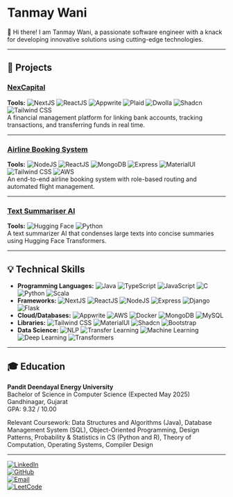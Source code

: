 # Tanmay Wani

👋 Hi there! I am Tanmay Wani, a passionate software engineer with a knack for developing innovative solutions using cutting-edge technologies.

---

## 🚀 Projects

### [NexCapital](https://nex-capital-tt6h.vercel.app)
**Tools:** ![NextJS](https://img.shields.io/badge/NextJS-NextJS-blue?logo=next.js&logoColor=white) ![ReactJS](https://img.shields.io/badge/ReactJS-React-blue?logo=react&logoColor=white) ![Appwrite](https://img.shields.io/badge/Appwrite-Appwrite-blue?logo=appwrite&logoColor=white) ![Plaid](https://img.shields.io/badge/Plaid-Plaid-blue?logo=plaid&logoColor=white) ![Dwolla](https://img.shields.io/badge/Dwolla-Dwolla-blue?logo=dwolla&logoColor=white) ![Shadcn](https://img.shields.io/badge/Shadcn-Shadcn-blue?logo=shadcn&logoColor=white) ![Tailwind CSS](https://img.shields.io/badge/Tailwind%20CSS-Tailwind%20CSS-blue?logo=tailwindcss&logoColor=white)  
A financial management platform for linking bank accounts, tracking transactions, and transferring funds in real time.

---

### [Airline Booking System](http://airline-booking-frontend.s3-website.ap-south-1.amazonaws.com)
**Tools:** ![NodeJS](https://img.shields.io/badge/NodeJS-NodeJS-green?logo=node.js&logoColor=white) ![ReactJS](https://img.shields.io/badge/ReactJS-React-blue?logo=react&logoColor=white) ![MongoDB](https://img.shields.io/badge/MongoDB-MongoDB-green?logo=mongodb&logoColor=white) ![Express](https://img.shields.io/badge/Express-Express-blue?logo=express&logoColor=white) ![MaterialUI](https://img.shields.io/badge/MaterialUI-MaterialUI-blue?logo=material-ui&logoColor=white) ![Tailwind CSS](https://img.shields.io/badge/Tailwind%20CSS-Tailwind%20CSS-blue?logo=tailwindcss&logoColor=white) ![AWS](https://img.shields.io/badge/AWS-AWS-orange?logo=amazonaws&logoColor=white)  
An end-to-end airline booking system with role-based routing and automated flight management.

---

### [Text Summariser AI](https://github.com/TANMAY-WANI/Text-summariser)
**Tools:** ![Hugging Face](https://img.shields.io/badge/Hugging%20Face-Hugging%20Face-blue?logo=huggingface&logoColor=white) ![Python](https://img.shields.io/badge/Python-Python-blue?logo=python&logoColor=white)  
A text summarizer AI that condenses large texts into concise summaries using Hugging Face Transformers.

---

## 💡 Technical Skills

- **Programming Languages:** ![Java](https://img.shields.io/badge/Java-Java-blue?logo=java&logoColor=white) ![TypeScript](https://img.shields.io/badge/TypeScript-TypeScript-blue?logo=typescript&logoColor=white) ![JavaScript](https://img.shields.io/badge/JavaScript-JavaScript-yellow?logo=javascript&logoColor=white) ![C](https://img.shields.io/badge/C-C-orange?logo=c&logoColor=white) ![Python](https://img.shields.io/badge/Python-Python-blue?logo=python&logoColor=white) ![Scala](https://img.shields.io/badge/Scala-Scala-blue?logo=scala&logoColor=white)  
- **Frameworks:** ![NextJS](https://img.shields.io/badge/NextJS-NextJS-blue?logo=next.js&logoColor=white) ![ReactJS](https://img.shields.io/badge/ReactJS-React-blue?logo=react&logoColor=white) ![NodeJS](https://img.shields.io/badge/NodeJS-NodeJS-green?logo=node.js&logoColor=white) ![Express](https://img.shields.io/badge/Express-Express-blue?logo=express&logoColor=white) ![Django](https://img.shields.io/badge/Django-Django-blue?logo=django&logoColor=white) ![Flask](https://img.shields.io/badge/Flask-Flask-blue?logo=flask&logoColor=white)  
- **Cloud/Databases:** ![Appwrite](https://img.shields.io/badge/Appwrite-Appwrite-blue?logo=appwrite&logoColor=white) ![AWS](https://img.shields.io/badge/AWS-AWS-orange?logo=amazonaws&logoColor=white) ![Docker](https://img.shields.io/badge/Docker-Docker-blue?logo=docker&logoColor=white) ![MongoDB](https://img.shields.io/badge/MongoDB-MongoDB-green?logo=mongodb&logoColor=white) ![MySQL](https://img.shields.io/badge/MySQL-MySQL-blue?logo=mysql&logoColor=white)  
- **Libraries:** ![Tailwind CSS](https://img.shields.io/badge/Tailwind%20CSS-Tailwind%20CSS-blue?logo=tailwindcss&logoColor=white) ![MaterialUI](https://img.shields.io/badge/MaterialUI-MaterialUI-blue?logo=material-ui&logoColor=white) ![Shadcn](https://img.shields.io/badge/Shadcn-Shadcn-blue?logo=shadcn&logoColor=white) ![Bootstrap](https://img.shields.io/badge/Bootstrap-Bootstrap-purple?logo=bootstrap&logoColor=white)  
- **Data Science:** ![NLP](https://img.shields.io/badge/NLP-NLP-blue?logo=nature&logoColor=white) ![Transfer Learning](https://img.shields.io/badge/Transfer%20Learning-Transfer%20Learning-blue?logo=learning&logoColor=white) ![Machine Learning](https://img.shields.io/badge/Machine%20Learning-Machine%20Learning-orange?logo=machine-learning&logoColor=white) ![Deep Learning](https://img.shields.io/badge/Deep%20Learning-Deep%20Learning-blue?logo=deep-learning&logoColor=white) ![Transformers](https://img.shields.io/badge/Transformers-Transformers-blue?logo=transformers&logoColor=white)  

---

## 🎓 Education

**Pandit Deendayal Energy University**  
Bachelor of Science in Computer Science (Expected May 2025)  
Gandhinagar, Gujarat  
GPA: 9.32 / 10.00  

Relevant Coursework: Data Structures and Algorithms (Java), Database Management System (SQL), Object-Oriented Programming, Design Patterns, Probability & Statistics in CS (Python and R), Theory of Computation, Operating Systems, Compiler Design

---
[![LinkedIn](https://img.shields.io/badge/LinkedIn-Tanmay%20Wani-blue?logo=linkedin&logoColor=white)](https://www.linkedin.com/in/tanmaywani/)  
[![GitHub](https://img.shields.io/badge/GitHub-Tanmay%20Wani-black?logo=github&logoColor=white)](https://github.com/TANMAY-WANI)  
[![Email](https://img.shields.io/badge/Email-tanmaywani145@gmail.com-blue?logo=gmail&logoColor=white)](mailto:tanmaywani145@gmail.com)  
[![LeetCode](https://img.shields.io/badge/LeetCode-Tanmay%20Wani-orange?logo=leetcode&logoColor=white)](https://leetcode.com/u/TanmayWani/)
